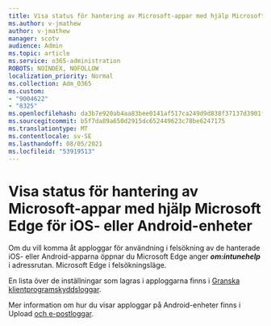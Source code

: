 ```yaml
---
title: Visa status för hantering av Microsoft-appar med hjälp Microsoft Edge för iOS- eller Android-enheter
ms.author: v-jmathew
author: v-jmathew
manager: scotv
audience: Admin
ms.topic: article
ms.service: o365-administration
ROBOTS: NOINDEX, NOFOLLOW
localization_priority: Normal
ms.collection: Adm_O365
ms.custom:
- "9004622"
- "8325"
ms.openlocfilehash: da3b7e920ab4aa83bee0141af517ca249d9d838f37137d3901f6841b98ba9aae
ms.sourcegitcommit: b5f7da89a650d2915dc652449623c78be6247175
ms.translationtype: MT
ms.contentlocale: sv-SE
ms.lasthandoff: 08/05/2021
ms.locfileid: "53919513"
---
```

# <a name="view-the-management-status-of-microsoft-apps-using-microsoft-edge-for-ios-or-android-devices"></a>Visa status för hantering av Microsoft-appar med hjälp Microsoft Edge för iOS- eller Android-enheter

Om du vill komma åt apploggar för användning i felsökning av de hanterade iOS- eller Android-apparna öppnar du Microsoft Edge anger ***om:intunehelp*** i adressrutan. Microsoft Edge i felsökningsläge.

En lista över de inställningar som lagras i apploggarna finns i [Granska klientprogramskyddsloggar](https://go.microsoft.com/fwlink/?linkid=2141401).

Mer information om hur du visar apploggar på Android-enheter finns i Upload [och e-postloggar](https://go.microsoft.com/fwlink/?linkid=2141408).
